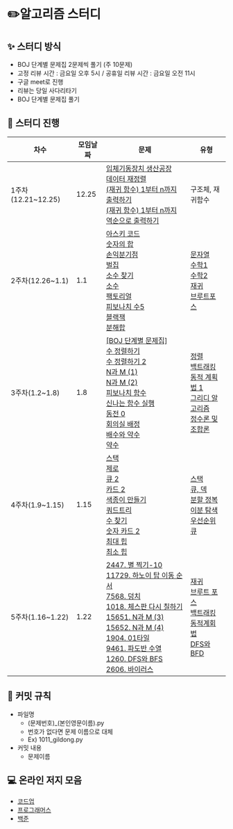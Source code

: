 # ✏️알고리즘 스터디

## ✨ 스터디 방식

* BOJ 단계별 문제집 2문제씩 풀기 (주 10문제)
* 고정 리뷰 시간 : 금요일 오후 5시 / 공휴일 리뷰 시간 : 금요일 오전 11시
* 구글 meet로 진행
* 리뷰는 당일 사다리타기
* BOJ 단계별 문제집 풀기

## 📅 스터디 진행

| 차수               | 모임날짜 | 문제                                                         | 유형     |
| ------------------ | -------- | ------------------------------------------------------------ | -------- |
| 1주차(12.21~12.25) | 12.25    | [입체기동장치 생산공장](https://codeup.kr/problem.php?id=1805)<br />[데이터 재정렬](https://codeup.kr/problem.php?id=3004)<br> [(재귀 함수) 1부터 n까지 출력하기](https://codeup.kr/problem.php?id=1901)<br />[(재귀 함수) 1부터 n까지 역순으로 출력하기](https://codeup.kr/problem.php?id=1902) | 구조체, 재귀함수   |
| 2주차(12.26~1.1)   | 1.1      | [ 아스키 코드](https://www.acmicpc.net/problem/11654)<br> [숫자의 합](https://www.acmicpc.net/problem/11720)<br> [ 손익분기점](https://www.acmicpc.net/problem/1712)<br> [벌집](https://www.acmicpc.net/problem/2292)<br>[ 소수 찾기](https://www.acmicpc.net/problem/1978)<br> [소수](https://www.acmicpc.net/problem/2581)<br>[ 팩토리얼](https://www.acmicpc.net/problem/10872)<br> [피보나치 수5](https://www.acmicpc.net/problem/10870)<br>[블랙잭](https://www.acmicpc.net/problem/2798)<br> [분해합](https://www.acmicpc.net/problem/2231)<br>                                                        | [문자열](https://www.acmicpc.net/step/7)<br> [수학1](https://www.acmicpc.net/step/8)<br> [수학2](https://www.acmicpc.net/step/10)<br> [재귀](https://www.acmicpc.net/step/19)<br> [브루트포스](https://www.acmicpc.net/step/22)<br>     |
| 3주차(1.2~1.8)   | 1.8      | [[BOJ 단계별 문제집]](https://www.acmicpc.net/step)<br> [ 수 정렬하기](https://www.acmicpc.net/problem/2750)<br> [수 정렬하기 2](https://www.acmicpc.net/problem/2751)<br> [ N과 M (1)](https://www.acmicpc.net/problem/15649)<br> [N과 M (2)](https://www.acmicpc.net/problem/15650)<br>[ 피보나치 함수](https://www.acmicpc.net/problem/1003)<br> [신나는 함수 실행](https://www.acmicpc.net/problem/9184)<br>[ 동전 0](https://www.acmicpc.net/problem/11047)<br> [회의실 배정](https://www.acmicpc.net/problem/1931)<br>[배수와 약수](https://www.acmicpc.net/problem/5086)<br> [약수](https://www.acmicpc.net/problem/1037)<br>                                                        | [정렬](https://www.acmicpc.net/step/9)<br> [백트래킹](https://www.acmicpc.net/step34)<br>[동적 계획법 1](https://www.acmicpc.net/step/16) <br>[그리디 알고리즘](https://www.acmicpc.net/step/33)<br>[정수론 및 조합론](https://www.acmicpc.net/step/18)     |
| 4주차(1.9~1.15)   | 1.15      |  [ 스택](https://www.acmicpc.net/problem/10828)<br> [제로](https://www.acmicpc.net/problem/10773)<br> [ 큐 2](https://www.acmicpc.net/problem/18258)<br> [카드 2](https://www.acmicpc.net/problem/2164)<br>[ 색종이 만들기](https://www.acmicpc.net/problem/2630)<br> [쿼드트리](https://www.acmicpc.net/problem/1992)<br>[ 수 찾기](https://www.acmicpc.net/problem/1920)<br> [숫자 카드 2](https://www.acmicpc.net/problem/10816)<br>[최대 힙](https://www.acmicpc.net/problem/11279)<br> [최소 힙](https://www.acmicpc.net/problem/1927)<br>                                                        |  [스택](https://www.acmicpc.net/step/11)<br> [큐, 덱](https://www.acmicpc.net/step12)<br>[분할 정복](https://www.acmicpc.net/step/20) <br>[이분 탐색](https://www.acmicpc.net/step/29)<br>[우선순위 큐](https://www.acmicpc.net/step/13)<br>     |
| 5주차(1.16~1.22)   | 1.22      |  [2447. 별 찍기-10](https://www.acmicpc.net/problem/2447)<br> [11729. 하노이 탑 이동 순서](https://www.acmicpc.net/problem/11729)<br> [7568. 덩치](https://www.acmicpc.net/problem/7568)<br> [1018. 체스판 다시 칠하기](https://www.acmicpc.net/problem/1018)<br>[15651. N과 M (3)](https://www.acmicpc.net/problem/15651)<br> [15652. N과 M (4)](https://www.acmicpc.net/problem/15652)<br>[1904. 01타일](https://www.acmicpc.net/problem/1904)<br> [9461. 파도반 수열](https://www.acmicpc.net/problem/9461)<br>[1260. DFS와 BFS](https://www.acmicpc.net/problem/1260)<br> [2606. 바이러스](https://www.acmicpc.net/problem/2606)<br>                                                        |  [재귀](https://www.acmicpc.net/step/10)<br> [브루트 포스](https://www.acmicpc.net/step11)<br>[백트래킹](https://www.acmicpc.net/step/13) <br>[동적계회법](https://www.acmicpc.net/step/16)<br>[DFS와 BFD](https://www.acmicpc.net/step/23)<br> 



## 🙋 커밋 규칙

* 파일명
  * (문제번호)_(본인영문이름).py
  * 번호가 없다면 문제 이름으로 대체
  * Ex) 1011_gildong.py
* 커밋 내용
  * 문제이름

## **💻** 온라인 저지 모음

* [코드업](https://codeup.kr/index.php)
* [프로그래머스](https://programmers.co.kr/)
* [백준](https://www.acmicpc.net/)

